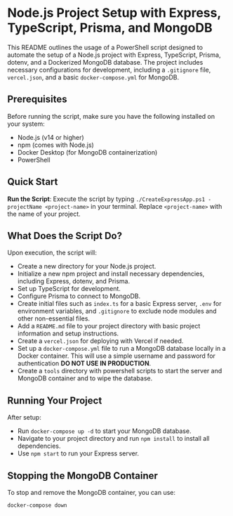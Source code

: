 # Node.js Project Setup with Express, TypeScript, Prisma, and MongoDB

This README outlines the usage of a PowerShell script designed to automate the setup of a Node.js project with Express, TypeScript, Prisma, dotenv, and a Dockerized MongoDB database. The project includes necessary configurations for development, including a `.gitignore` file, `vercel.json`, and a basic `docker-compose.yml` for MongoDB.

## Prerequisites

Before running the script, make sure you have the following installed on your system:
- Node.js (v14 or higher)
- npm (comes with Node.js)
- Docker Desktop (for MongoDB containerization)
- PowerShell

## Quick Start

**Run the Script**: Execute the script by typing `./CreateExpressApp.ps1 -projectName <project-name>` in your terminal. Replace `<project-name>` with the name of your project.

## What Does the Script Do?

Upon execution, the script will:
- Create a new directory for your Node.js project.
- Initialize a new npm project and install necessary dependencies, including Express, dotenv, and Prisma.
- Set up TypeScript for development.
- Configure Prisma to connect to MongoDB.
- Create initial files such as `index.ts` for a basic Express server, `.env` for environment variables, and `.gitignore` to exclude node modules and other non-essential files.
- Add a `README.md` file to your project directory with basic project information and setup instructions.
- Create a `vercel.json` for deploying with Vercel if needed.
- Set up a `docker-compose.yml` file to run a MongoDB database locally in a Docker container. This will use a simple username and password for authentication **DO NOT USE IN PRODUCTION**.
- Create a `tools` directory with powershell scripts to start the server and MongoDB container and to wipe the database.

## Running Your Project

After setup:
- Run `docker-compose up -d` to start your MongoDB database.
- Navigate to your project directory and run `npm install` to install all dependencies.
- Use `npm start` to run your Express server.

## Stopping the MongoDB Container

To stop and remove the MongoDB container, you can use:
```bash
docker-compose down
